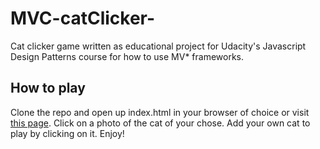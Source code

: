 # MVC-catClicker-
Cat clicker game written as educational project for Udacity's Javascript Design Patterns course for how to use MV* frameworks.

## How to play
Clone the repo and open up index.html in your browser of choice or visit [this page](https://jmelnich.github.io/cat-clicker/).
Click on a photo of the cat of your chose. Add your own cat to play by clicking on it.
Enjoy!
